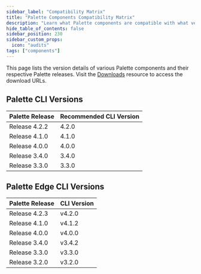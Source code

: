 ```yaml
---
sidebar_label: "Compatibility Matrix"
title: "Palette Components Compatibility Matrix"
description: "Learn what Palette components are compatible with what versions."
hide_table_of_contents: false
sidebar_position: 230
sidebar_custom_props:
  icon: "audits"
tags: ["components"]
---
```


This page lists the version details of various Palette components and their respective Palette releases. Visit the [Downloads](spectro-downloads.md) resource to access the download URLs.

## Palette CLI Versions

| Palette Release | Recommended CLI Version |
| --------------- | ----------------------- |
| Release 4.2.2   | 4.2.0                   |
| Release 4.1.0   | 4.1.0                   |
| Release 4.0.0   | 4.0.0                   |
| Release 3.4.0   | 3.4.0                   |
| Release 3.3.0   | 3.3.0                   |

## Palette Edge CLI Versions

| Palette Release | CLI Version |
| --------------- | ----------- |
| Release 4.2.3   | v4.2.0      |
| Release 4.1.0   | v4.1.2      |
| Release 4.0.0   | v4.0.0      |
| Release 3.4.0   | v3.4.2      |
| Release 3.3.0   | v3.3.0      |
| Release 3.2.0   | v3.2.0      |
